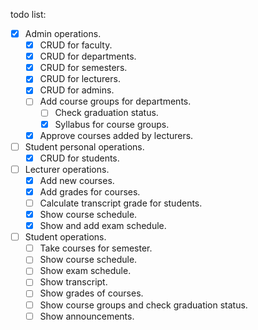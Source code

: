 todo list:

- [x] Admin operations.
  - [x] CRUD for faculty.
  - [x] CRUD for departments.
  - [x] CRUD for semesters.
  - [x] CRUD for lecturers.
  - [x] CRUD for admins.
  - [ ] Add course groups for departments.
    - [ ] Check graduation status.
    - [x] Syllabus for course groups.
  - [x] Approve courses added by lecturers.
- [ ] Student personal operations.
  - [x] CRUD for students.
- [ ] Lecturer operations.
  - [x] Add new courses.
  - [x] Add grades for courses.
  - [ ] Calculate transcript grade for students.
  - [x] Show course schedule.
  - [x] Show and add exam schedule.
- [ ] Student operations.
  - [ ] Take courses for semester.
  - [ ] Show course schedule.
  - [ ] Show exam schedule.
  - [ ] Show transcript.
  - [ ] Show grades of courses.
  - [ ] Show course groups and check graduation status.
  - [ ] Show announcements.